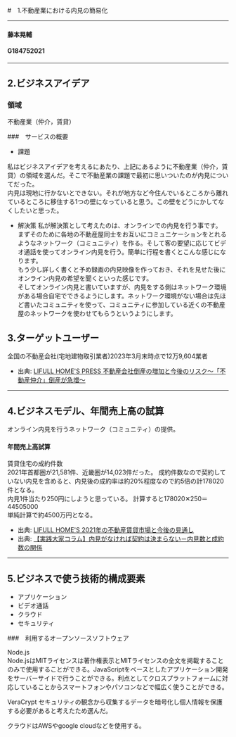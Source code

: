 #　1.不動産業における内見の簡易化
***
#### 藤本晃輔 
#### G184752021
***
## 2.ビジネスアイデア

### 領域

不動産業（仲介，賃貸）

###　サービスの概要

- 課題

私はビジネスアイデアを考えるにあたり、上記にあるように不動産業（仲介，賃貸）の領域を選んだ。そこで不動産業の課題で最初に思いついたのが内見についてだった。  
内見は現地に行かないとできない。それが地方など今住んでいるところから離れているところに移住する1つの壁になっていると思う。この壁をどうにかしてなくしたいと思った。

- 解決策
私が解決策として考えたのは、オンラインでの内見を行う事です。  
まずそのために各地の不動産屋同士をお互いにコミュニケーションをとれるようなネットワーク（コミュニティ）を作る。そして客の要望に応じてビデオ通話を使ってオンライン内見を行う。簡単に行程を書くとこんな感じになります。  
もう少し詳しく書くと予め録画の内見映像を作っておき、それを見せた後にオンライン内見の希望を聞くといった感じです。  
そしてオンライン内見と書いていますが、内見をする側はネットワーク環境がある場合自宅でできるようにします。ネットワーク環境がない場合は先ほど書いたコミュニティを使って、コミュニティに参加している近くの不動産屋のネットワークを使わせてもらうというようにします。

## 3.ターゲットユーザー

全国の不動産会社(宅地建物取引業者)2023年3月末時点で12万9,604業者

- 出典: [LIFULL HOME'S PRESS 不動産会社倒産の増加と今後のリスク～「不動産仲介」倒産が急増～](https://www.homes.co.jp/cont/press/buy/buy_01700/#hd_title_1)
***

## 4.ビジネスモデル、年間売上高の試算

オンライン内見を行うネットワーク（コミュニティ）の提供。

#### 年間売上高試算  
賃貸住宅の成約件数  
2021年首都圏が21,581件、近畿圏が14,023件だった。
成約件数なので契約していない内見を含めると、内見後の成約率は約20%程度なので約5倍の計178020件となる。  
内見1件当たり250円にしようと思っている。
計算すると178020✕250＝44505000  
単純計算で約4500万円となる。

- 出典: [LIFULL HOME'S 2021年の不動産賃貸市場と今後の見通し](https://biz.homes.jp/column/topics-00011)  
- 出典: [【実践大家コラム】内見がなければ契約は決まらない－内見数と成約数の関係](https://www.rakumachi.jp/news/practical/60375)
***

## 5.ビジネスで使う技術的構成要素

- アプリケーション
- ビデオ通話
- クラウド
- セキュリティ

###　利用するオープンソースソフトウェア

Node.js  
Node.jsはMITライセンスは著作権表示とMITライセンスの全文を掲載することのみで使用することができる。JavaScriptをベースとしたアプリケーション開発をサーバーサイドで行うことができる。利点としてクロスプラットフォームに対応していることからスマートフォンやパソコンなどで幅広く使うことができる。

VeraCrypt
セキュリティの観念から収集するデータを暗号化し個人情報を保護する必要があると考えたため選んだ。

クラウドはAWSやgoogle cloudなどを使用する。